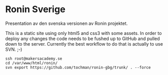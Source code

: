 # Ronin Sverige #

Presentation av den svenska versionen av Ronin projektet.


This is a static site using only html5 and css3 with some assets. In order to deploy any changes the code needs to be fushed up to GitHub and pulled down to the server. Currently the best workflow to do that is actually to use SVN. ;-)
```
ssh root@makersacademy.se
cd /var/www/html/ronin/
svn export https://github.com/tochman/ronin-gbg/trunk/ . --force
````

